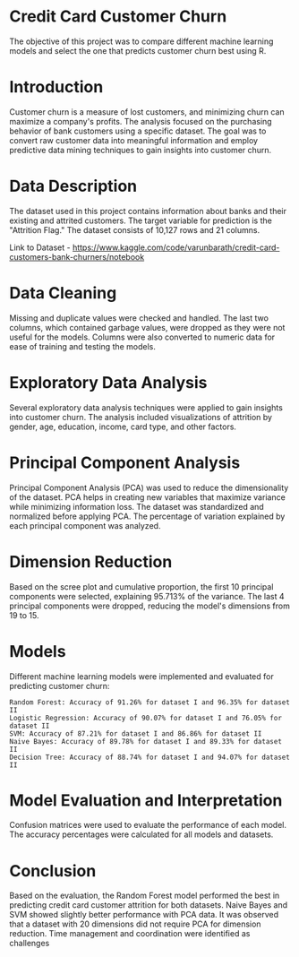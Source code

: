 # Credit Card Customer Churn
The objective of this project was to compare different machine learning models and select the one that predicts customer churn best using R.

# Introduction

Customer churn is a measure of lost customers, and minimizing churn can maximize a company's profits. The analysis focused on the purchasing behavior of bank customers using a specific dataset. The goal was to convert raw customer data into meaningful information and employ predictive data mining techniques to gain insights into customer churn.

# Data Description

The dataset used in this project contains information about banks and their existing and attrited customers. The target variable for prediction is the "Attrition Flag." The dataset consists of 10,127 rows and 21 columns.

Link to Dataset - https://www.kaggle.com/code/varunbarath/credit-card-customers-bank-churners/notebook

# Data Cleaning

Missing and duplicate values were checked and handled. The last two columns, which contained garbage values, were dropped as they were not useful for the models. Columns were also converted to numeric data for ease of training and testing the models.

# Exploratory Data Analysis

Several exploratory data analysis techniques were applied to gain insights into customer churn. The analysis included visualizations of attrition by gender, age, education, income, card type, and other factors.

# Principal Component Analysis

Principal Component Analysis (PCA) was used to reduce the dimensionality of the dataset. PCA helps in creating new variables that maximize variance while minimizing information loss. The dataset was standardized and normalized before applying PCA. The percentage of variation explained by each principal component was analyzed.

# Dimension Reduction

Based on the scree plot and cumulative proportion, the first 10 principal components were selected, explaining 95.713% of the variance. The last 4 principal components were dropped, reducing the model's dimensions from 19 to 15.

# Models

Different machine learning models were implemented and evaluated for predicting customer churn:

    Random Forest: Accuracy of 91.26% for dataset I and 96.35% for dataset II
    Logistic Regression: Accuracy of 90.07% for dataset I and 76.05% for dataset II
    SVM: Accuracy of 87.21% for dataset I and 86.86% for dataset II
    Naive Bayes: Accuracy of 89.78% for dataset I and 89.33% for dataset II
    Decision Tree: Accuracy of 88.74% for dataset I and 94.07% for dataset II

# Model Evaluation and Interpretation

Confusion matrices were used to evaluate the performance of each model. The accuracy percentages were calculated for all models and datasets.

# Conclusion

Based on the evaluation, the Random Forest model performed the best in predicting credit card customer attrition for both datasets. Naive Bayes and SVM showed slightly better performance with PCA data. It was observed that a dataset with 20 dimensions did not require PCA for dimension reduction. Time management and coordination were identified as challenges 
